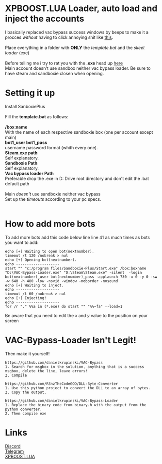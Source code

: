 # XPBOOST.LUA Loader, auto load and inject the accounts
I basically replaced vac bypass success windows by beeps to make it a procces *without* having to click annoying shit like [this](https://cdn.discordapp.com/attachments/984877542529962054/985120358204076032/unknown.png).<br /><br />
Place everything in a folder with **ONLY** the *template.bat* and the *skeet loader* (exe)<br /><br />
Before telling me i try to rat you with the **.exe** head up [here](https://github.com/kWAYTV/xpboost-loader#vac-bypass-loader-is-legit)<br />
Main account doesn't use sandbox neither vac bypass loader. Be sure to have steam and sandboxie closen when opening.
# Setting it up
Install SanboxiePlus<br /><br />
Fill the **template.bat** as follows:<br /><br />
**/box:name**<br /> With the name of each respective sandboxie box (one per account except main)<br />
**bot1_user bot1_pass**<br /> username password format (whith every one).<br />
**Steam.exe path**<br /> Self explanatory.<br />
**Sandboxie Path**<br /> Self explanatory.<br />
**Vac bypass loader Path**<br /> Preferable drop the .exe in D: Drive root directory and don't edit the .bat default path<br /><br />
Main *doesn't* use sandboxie neither vac bypass<br />
Set up the *timeouts* according to your pc specs.<br /><br />
# How to add more bots
To add more bots add this code below line line 41 as much times as bots you want to add:<br />
```
echo [+] Waiting to open bot(nextnumber).
timeout /t 120 /nobreak > nul
echo [+] Opening bot(nextnumber).
echo --------------------
start "" "c:/program files/Sandboxie-Plus/Start.exe" /box:boxname "D:\VAC-Bypass-Loader.exe" "D:\Steam\Steam.exe" -silent  -login bot(nextnumber)_user bot(nextnumber)_pass -applaunch 730 -x 0 -y 0 -sw -w 640 -h 480 -low -novid -window -noborder -nosound
echo [+] Waiting to inject.
echo --------------------
timeout /t 60 /nobreak > nul
echo [+] Injecting!
echo --------------------
for /r "." %%a in (*.exe) do start "" "%%~fa" --load=1
```
Be aware that you need to edit the *x* and *y* value to the position on your screen<br />
# VAC-Bypass-Loader Isn't Legit!
Then make it yourself!
```
https://github.com/danielkrupinski/VAC-Bypass
1. Search for msgbox in the solution, anything that is a success msgbox, delete the line, leave errors!
2. Compile

https://github.com/R3nzTheCodeGOD/DLL-Byte-Converter
1. Use this python project to convert the DLL to an array of bytes.
2. Copy the output.

https://github.com/danielkrupinski/VAC-Bypass-Loader
1. Replace the binary code from binary.h with the output from the python converter.
2. Then compile exe 
```
# Links
[Discord](https://discord.gg/kws)<br />
[Telegram](https://t.me/kwaytv)<br />
[XPBOOST.LUA](https://discord.gg/xpboost)